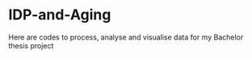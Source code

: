 # IDP-and-Aging
Here are codes to process, analyse and visualise data for my Bachelor thesis project
